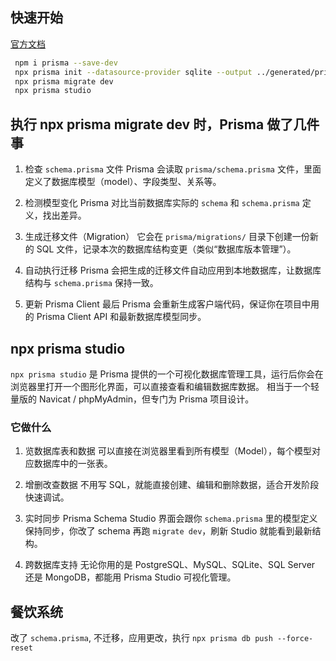 ## 快速开始
[官方文档](https://www.prisma.io/docs/getting-started/quickstart-sqlite)

```bash
 npm i prisma --save-dev
 npx prisma init --datasource-provider sqlite --output ../generated/prisma
 npx prisma migrate dev
 npx prisma studio
```

## 执行 npx prisma migrate dev 时，Prisma 做了几件事

1. 检查 `schema.prisma` 文件
Prisma 会读取 `prisma/schema.prisma` 文件，里面定义了数据库模型（model）、字段类型、关系等。

2. 检测模型变化
Prisma 对比当前数据库实际的 `schema` 和 `schema.prisma` 定义，找出差异。

3. 生成迁移文件（Migration）
它会在 `prisma/migrations/` 目录下创建一份新的 SQL 文件，记录本次的数据库结构变更（类似“数据库版本管理”）。

4. 自动执行迁移
Prisma 会把生成的迁移文件自动应用到本地数据库，让数据库结构与 `schema.prisma` 保持一致。

5. 更新 Prisma Client
最后 Prisma 会重新生成客户端代码，保证你在项目中用的 Prisma Client API 和最新数据库模型同步。


## npx prisma studio
`npx prisma studio` 是 Prisma 提供的一个可视化数据库管理工具，运行后你会在浏览器里打开一个图形化界面，可以直接查看和编辑数据库数据。
相当于一个轻量版的 Navicat / phpMyAdmin，但专门为 Prisma 项目设计。

### 它做什么

1. 览数据库表和数据
可以直接在浏览器里看到所有模型（Model），每个模型对应数据库中的一张表。

2. 增删改查数据
不用写 SQL，就能直接创建、编辑和删除数据，适合开发阶段快速调试。

3. 实时同步 Prisma Schema
Studio 界面会跟你 `schema.prisma` 里的模型定义保持同步，你改了 schema 再跑 `migrate dev`，刷新 Studio 就能看到最新结构。

4. 跨数据库支持
无论你用的是 PostgreSQL、MySQL、SQLite、SQL Server 还是 MongoDB，都能用 Prisma Studio 可视化管理。



## 餐饮系统
改了 `schema.prisma`, 不迁移，应用更改，执行 `npx prisma db push --force-reset`


